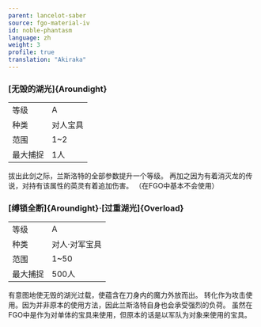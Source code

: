 ```yaml
---
parent: lancelot-saber
source: fgo-material-iv
id: noble-phantasm
language: zh
weight: 3
profile: true
translation: "Akiraka"
---
```


### [无毁的湖光]{Aroundight}

<table>
  <tr><td>等级</td><td>A</td></tr>
  <tr><td>种类</td><td>对人宝具</td></tr>
  <tr><td>范围</td><td>1~2</td></tr>
  <tr><td>最大捕捉</td><td>1人</td></tr>
</table>

拔出此剑之际，兰斯洛特的全部参数提升一个等级。
再加之因为有着消灭龙的传说，对持有该属性的英灵有着追加伤害。
（在FGO中基本不会使用）

### [缚锁全断]{Aroundight}·[过重湖光]{Overload}

<table>
  <tr><td>等级</td><td>A</td></tr>
  <tr><td>种类</td><td>对人·对军宝具</td></tr>
  <tr><td>范围</td><td>1~50</td></tr>
  <tr><td>最大捕捉</td><td>500人</td></tr>
</table>

有意图地使无毁的湖光过载，使蕴含在刀身内的魔力外放而出。
转化作为攻击使用。因为并非原本的使用方法，因此兰斯洛特自身也会承受强烈的负荷。
虽然在FGO中是作为对单体的宝具来使用，但原本的话是以军队为对象来使用的宝具。
